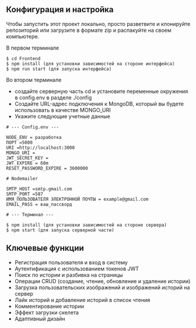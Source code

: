 ## Конфигурация и настройка

Чтобы запустить этот проект локально, просто разветвите и клонируйте репозиторий или загрузите в формате zip и распакуйте на своем компьютере.

В первом терминале

```
$ cd Frontend
$ npm install (для установки зависимостей на стороне интерфейса)
$ npm run start (для запуска интерфейса)
```

Во втором терминале

- создайте серверную часть cd и установите переменные окружения в config.env в разделе ./config
- Создайте URL-адрес подключения к MongoDB, который вы будете использовать в качестве MONGO_URI
- Укажите следующие учетные данные

```
# --- Config.env ---

NODE_ENV = разработка
ПОРТ =5000
URI =http://localhost:3000
MONGO_URI =
JWT_SECRET_KEY =
JWT_EXPIRE = 60m
RESET_PASSWORD_EXPIRE = 3600000 

# Nodemailer

SMTP_HOST =smtp.gmail.com
SMTP_PORT =587
ИМЯ_ПОЛЬЗОВАТЕЛЯ ЭЛЕКТРОННОЙ ПОЧТЫ = example@gmail.com
EMAIL_PASS = ваш_пассворд
```

```
# --- Терминал ---

$ npm install (для установки зависимостей на стороне сервера)
$ npm start (для запуска серверной части)
```

## Ключевые функции

- Регистрация пользователя и вход в систему
- Аутентификация с использованием токенов JWT
- Поиск по истории и разбивка на страницы 
- Операции CRUD (создание, чтение, обновление и удаление истории)
- Загрузка пользовательских изображений и изображений историй на сервер
- Лайк историй и добавление историй в список чтения
- Комментирование истории
- Эффект загрузки скелета
- Адаптивный дизайн
